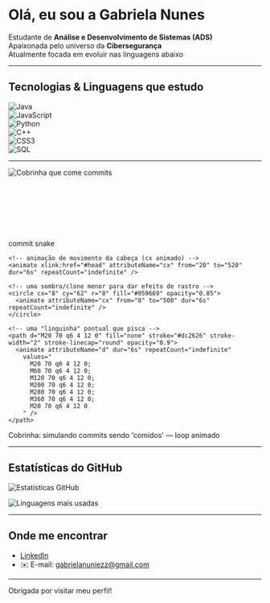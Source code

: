 #  Olá, eu sou a Gabriela Nunes  

 Estudante de **Análise e Desenvolvimento de Sistemas (ADS)**  
 Apaixonada pelo universo da **Cibersegurança**  
 Atualmente focada em evoluir nas linguagens abaixo  

---

##  Tecnologias & Linguagens que estudo  
![Java](https://img.shields.io/badge/Java-ED8B00?style=for-the-badge&logo=java&logoColor=white)  
![JavaScript](https://img.shields.io/badge/JavaScript-F7DF1E?style=for-the-badge&logo=javascript&logoColor=black)  
![Python](https://img.shields.io/badge/Python-3776AB?style=for-the-badge&logo=python&logoColor=white)  
![C++](https://img.shields.io/badge/C++-00599C?style=for-the-badge&logo=cplusplus&logoColor=white)  
![CSS3](https://img.shields.io/badge/CSS3-1572B6?style=for-the-badge&logo=css3&logoColor=white)  
![SQL](https://img.shields.io/badge/SQL-4479A1?style=for-the-badge&logo=database&logoColor=white)  

---

<img src="./snake.svg" alt="Cobrinha que come commits" />


<?xml version="1.0" encoding="UTF-8"?>
<svg xmlns="http://www.w3.org/2000/svg" width="640" height="140" viewBox="0 0 640 140" role="img" aria-label="Cobrinha que come commits">
  <title>Cobrinha que come commits</title>

  <!-- Fundo -->
  <rect width="100%" height="100%" fill="transparent" />

  <!-- Texto -->
  <text x="20" y="20" font-family="Arial, Helvetica, sans-serif" font-size="14" fill="#333">commit snake</text>

  <!-- Quadradinhos que representam "commits" -->
  <!-- positions: 60, 140, 220, 300, 380, 460 (px) -->
  <g id="commits">
    <rect x="60"  y="50" width="24" height="24" rx="4" ry="4" fill="#6ee7b7" opacity="1">
      <!-- Anima opacity: aparece -> some -> reaparece durante o loop (usando keyTimes) -->
      <animate attributeName="opacity" dur="6s" repeatCount="indefinite" values="1;0;1" keyTimes="0;0.08;1" />
    </rect>
    <rect x="140" y="50" width="24" height="24" rx="4" ry="4" fill="#60a5fa" opacity="1">
      <animate attributeName="opacity" dur="6s" repeatCount="indefinite" values="1;0;1" keyTimes="0;0.24;1" />
    </rect>
    <rect x="220" y="50" width="24" height="24" rx="4" ry="4" fill="#fca5a5" opacity="1">
      <animate attributeName="opacity" dur="6s" repeatCount="indefinite" values="1;0;1" keyTimes="0;0.40;1" />
    </rect>
    <rect x="300" y="50" width="24" height="24" rx="4" ry="4" fill="#fbbf24" opacity="1">
      <animate attributeName="opacity" dur="6s" repeatCount="indefinite" values="1;0;1" keyTimes="0;0.56;1" />
    </rect>
    <rect x="380" y="50" width="24" height="24" rx="4" ry="4" fill="#a78bfa" opacity="1">
      <animate attributeName="opacity" dur="6s" repeatCount="indefinite" values="1;0;1" keyTimes="0;0.72;1" />
    </rect>
    <rect x="460" y="50" width="24" height="24" rx="4" ry="4" fill="#34d399" opacity="1">
      <animate attributeName="opacity" dur="6s" repeatCount="indefinite" values="1;0;1" keyTimes="0;0.88;1" />
    </rect>
  </g>

  <!-- Trilho / pista -->
  <line x1="40" y1="62" x2="540" y2="62" stroke="#e6e6e6" stroke-width="4" stroke-linecap="round" />

  <!-- Cobrinha (um círculo com "olho") que percorre da esquerda para a direita -->
  <g id="snake" transform="translate(0,0)">
    <!-- corpo principal -->
    <circle id="head" cx="20" cy="62" r="12" fill="#16a34a" />
    <!-- olho -->
    <circle cx="24" cy="58" r="2.2" fill="#fff" />
    <circle cx="24.5" cy="58" r="1" fill="#000" />

    <!-- animação de movimento da cabeça (cx animado) -->
    <animate xlink:href="#head" attributeName="cx" from="20" to="520" dur="6s" repeatCount="indefinite" />

    <!-- uma sombra/clone menor para dar efeito de rastro -->
    <circle cx="8" cy="62" r="8" fill="#059669" opacity="0.85">
      <animate attributeName="cx" from="8" to="508" dur="6s" repeatCount="indefinite" />
    </circle>

    <!-- uma "linguinha" pontual que pisca -->
    <path d="M20 70 q6 4 12 0" fill="none" stroke="#dc2626" stroke-width="2" stroke-linecap="round" opacity="0.9">
      <animate attributeName="d" dur="6s" repeatCount="indefinite"
        values="
          M20 70 q6 4 12 0;
          M60 70 q6 4 12 0;
          M120 70 q6 4 12 0;
          M200 70 q6 4 12 0;
          M280 70 q6 4 12 0;
          M360 70 q6 4 12 0;
          M20 70 q6 4 12 0
        " />
    </path>
  </g>

  <!-- legenda pequena -->
  <text x="20" y="120" font-family="Arial" font-size="11" fill="#666">Cobrinha: simulando commits sendo 'comidos' — loop animado</text>
</svg>


---

##  Estatísticas do GitHub  

![Estatísticas GitHub](https://github-readme-stats.vercel.app/api?username=GabrielaNunes0&show_icons=true&theme=radical)  

![Linguagens mais usadas](https://github-readme-stats.vercel.app/api/top-langs/?username=GabrielaNunes0&layout=compact&theme=radical)  

---

##  Onde me encontrar  
- [LinkedIn](https://www.linkedin.com/in/gabriela-nunes-648950351)  
- ✉️ E-mail: gabrielanuniezz@gmail.com  

---

 Obrigada por visitar meu perfil!   
